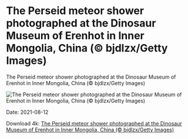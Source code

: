 # The Perseid meteor shower photographed at the Dinosaur Museum of Erenhot in Inner Mongolia, China (© bjdlzx/Getty Images)

The Perseid meteor shower photographed at the Dinosaur Museum of Erenhot in Inner Mongolia, China (© bjdlzx/Getty Images)

![The Perseid meteor shower photographed at the Dinosaur Museum of Erenhot in Inner Mongolia, China (© bjdlzx/Getty Images)](https://bing.com/th?id=OHR.DinoShower_EN-US8295174033_UHD.jpg&w=1024&h=576)

Date: 2021-08-12

Download 4k: [The Perseid meteor shower photographed at the Dinosaur Museum of Erenhot in Inner Mongolia, China (© bjdlzx/Getty Images)](https://bing.com/th?id=OHR.DinoShower_EN-US8295174033_UHD.jpg)

